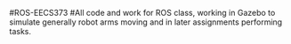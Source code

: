 #ROS-EECS373
#All code and work for ROS class, working in Gazebo to simulate generally robot arms moving and in later assignments performing tasks.
